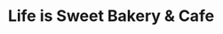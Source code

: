 ---
title: "Life is Sweet Bakery & Cafe"
url: /milan/life-is-sweet-bakery-and-cafe/
shop: bakery
---